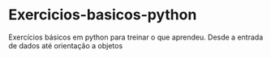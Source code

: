 # Exercicios-basicos-python
Exercícios básicos em python para treinar o que aprendeu.
Desde a entrada de dados até orientação a objetos
